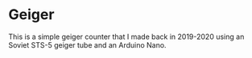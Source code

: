 # Geiger
This is a simple geiger counter that I made back in 2019-2020 using an Soviet STS-5 geiger tube and an Arduino Nano. 

